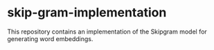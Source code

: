 # skip-gram-implementation
This repository contains an implementation of the Skipgram model for generating word embeddings.
